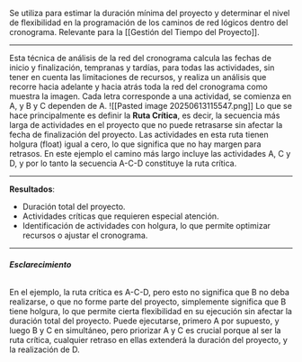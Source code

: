 Se utiliza para estimar la duración mínima del proyecto y determinar el nivel de flexibilidad en la programación de los caminos de red lógicos dentro del cronograma.
Relevante para la [[Gestión del Tiempo del Proyecto]].
****
Esta técnica de análisis de la red del cronograma calcula las fechas de inicio y finalización, tempranas y tardías, para todas las actividades, sin tener en cuenta las limitaciones de recursos, y realiza un análisis que recorre hacia adelante y hacia atrás toda la red del cronograma como muestra la imagen.
Cada letra corresponde a una actividad, se comienza en A, y B y C dependen de A.
![[Pasted image 20250613115547.png]]
Lo que se hace principalmente es definir la **Ruta Crítica**, es decir, la secuencia más larga de actividades en el proyecto que no puede retrasarse sin afectar la fecha de finalización del proyecto. Las actividades en esta ruta tienen holgura (float) igual a cero, lo que significa que no hay margen para retrasos.
En este ejemplo el camino más largo incluye las actividades A, C y D, y por lo tanto la secuencia A-C-D constituye la ruta crítica.
****
**Resultados**:
- Duración total del proyecto.
- Actividades críticas que requieren especial atención.
- Identificación de actividades con holgura, lo que permite optimizar recursos o ajustar el cronograma.
****
###### **Esclarecimiento**
En el ejemplo, la ruta crítica es A-C-D, pero esto no significa que B no deba realizarse, o que no forme parte del proyecto, simplemente significa que B tiene holgura, lo que permite cierta flexibilidad en su ejecución sin afectar la duración total del proyecto.
Puede ejecutarse, primero A por supuesto, y luego B y C en simultáneo, pero priorizar A y C es crucial porque al ser la ruta crítica, cualquier retraso en ellas extenderá la duración del proyecto, y la realización de D.